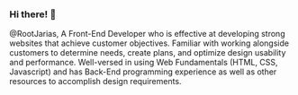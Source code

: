 <!--
Notes:
  - Badges (https://dev.to/envoy_/150-badges-for-github-pnk)
  - Emojis (https://www.freecodecamp.org/news/all-emojis-emoji-list-for-copy-and-paste/#officeemojis)
-->

### Hi there! 👋

@RootJarias, A Front-End Developer who is effective at developing strong websites that achieve customer objectives. Familiar with working alongside customers to determine needs, create plans, and optimize design usability and performance. Well-versed in using Web Fundamentals (HTML, CSS, Javascript) and has Back-End programming experience as well as other resources to accomplish design requirements.
